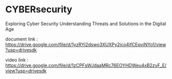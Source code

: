 # CYBERsecurity
Exploring Cyber Security Understanding Threats and Solutions in the Digital Age

document link :
        https://drive.google.com/file/d/1yzRYi2dswo3XUXPy2jco4ifCEpviNYo1/view?usp=drivesdk
        
video link :
        https://drive.google.com/file/d/1zCPFsWJdaaMRc76EOYHDWeu4xB2zyF_E/view?usp=drivesdk
